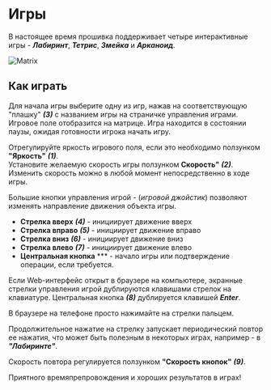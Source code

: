 # Игры

В настоящее время прошивка поддерживает четыре интерактивные игры - ***Лабиринт***, ***Тетрис***, ***Змейка*** и ***Арканоид***. 

![Matrix](https://github.com/vvip-68/LedPanelWiFi/blob/main/wiki/Games/p01.png)   

## Как играть

Для начала игры выберите одну из игр, нажав на соответствующую "плашку" ***(3)*** c названием игры на страничке управления играми.
Игровое поле отобразится на матрице. Игра находится в состоянии паузы, ожидая готовности игрока начать игру.

Отрегулируйте яркость игрового поля, если это необходимо ползунком **"Яркость"** ***(1)***.  
Установите желаемую скорость игры ползунком **Скорость"** ***(2)***. Изменить скорость можно в любой момент непосредственно в ходе игры.  

Большие кнопки управления игрой - (*игровой джойстик*) позволяют изменять направление движения объекта игры.  
- **Стрелка вверх** ***(4)*** - инициирует движение вверх  
- **Стрелка вправо** ***(5)*** - инициирует движение вправо  
- **Стрелка вниз** ***(6)*** - инициирует движение вниз  
- **Стрелка влево** ***(7)*** - инициирует движение влево  
- **Центральная кнопка** *** - начало игры или подтверждение операции, если требуется.  

Если Web-интерфейс открыт в браузере на компьютере, экранные стрелки управления игрой дублируются клавишами стрелок на клавиатуре.
Центральная кнопка ***(8)*** дублируется клавишей ***Enter***.  

В браузере на телефоне просто нажимайте на стрелки пальцем.  

Продолжительное нажатие на стрелку запускает периодический повтор ее нажатия, что может быть полезным в некоторых играх, например - в ***"Лабиринте"***.  

Скорость повтора регулируется ползунком **"Скорость кнопок"** ***(9)***.

Приятного времяпрепровождения и хороших результатов в играх!



